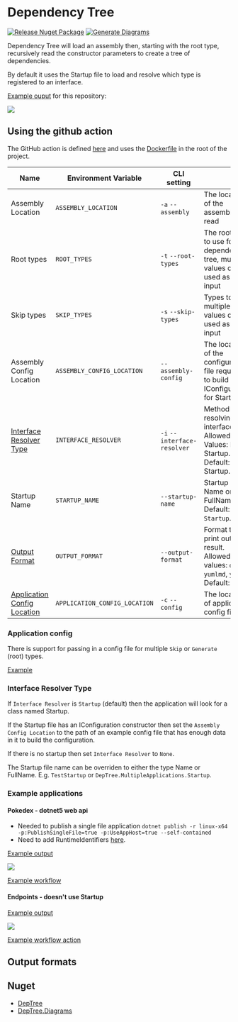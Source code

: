# Dependency Tree

[![Release Nuget Package](https://github.com/maisiesadler/deptree/actions/workflows/release.yml/badge.svg)](https://github.com/maisiesadler/deptree/actions/workflows/release.yml)
[![Generate Diagrams](https://github.com/maisiesadler/deptree/actions/workflows/generate-diagrams.yml/badge.svg)](https://github.com/maisiesadler/deptree/actions/workflows/generate-diagrams.yml)

Dependency Tree will load an assembly then, starting with the root type, recursively read the constructor parameters to create a tree of dependencies.

By default it uses the Startup file to load and resolve which type is registered to an interface.

[Example ouput](./DependencyTree.md) for this repository:

<img src="http://yuml.me/diagram/scruffy/class/[DependencyTree]-&gt;[DependencyTreeConfig], [DependencyTreeConfig]-&gt;[Assembly], [DependencyTreeConfig]-&gt;[IConfiguration], [DependencyTreeConfig]-&gt;[HashSet`1], [DependencyTreeConfig]-&gt;[String]" />

## Using the github action

The GitHub action is defined [here](./acton.yml) and  uses the [Dockerfile](./Dockerfile) in the root of the project.

| Name | Environment Variable | CLI setting | | Required |
| -- | -- | -- | -- | -- |
| Assembly Location | `ASSEMBLY_LOCATION` | `-a` `--assembly` | The location of the assembly to read | Yes |
| Root types | `ROOT_TYPES` | `-t` `--root-types` | The root type to use for the dependency tree, multiple values can be used as a csv input | Yes |
| Skip types | `SKIP_TYPES` | `-s` `--skip-types` | Types to skip, multiple values can be used as a csv input | No |
| Assembly Config Location | `ASSEMBLY_CONFIG_LOCATION` | `--assembly-config` | The location of the configuration file required to build IConfiguration for Startup | No |
| [Interface Resolver Type](#interface-resolver-type) | `INTERFACE_RESOLVER` | `-i` `--interface-resolver` | Method for resolving interfaces, Allowed Values: None, Startup. Default: Startup. | No |
| Startup Name | `STARTUP_NAME` | `--startup-name` | Startup Type Name or FullName. Default: `Startup`. | No |
| [Output Format](#output-format) | `OUTPUT_FORMAT` | `--output-format` | Format to print out the result. Allowed values: `debug`, `yumlmd`, `yuml`. Default: `yuml`. | No |
| [Application Config Location](#application-config) | `APPLICATION_CONFIG_LOCATION` | `-c` `--config` | The location of application config file | No |

### Application config

There is support for passing in a config file for multiple `Skip` or `Generate` (root) types.

[Example](./applicationconfig.json)

### Interface Resolver Type

If `Interface Resolver` is `Startup` (default) then the application will look for a class named Startup.

If the Startup file has an IConfiguration constructor then set the `Assembly Config Location` to the path of an example config file that has enough data in it to build the configuration.

If there is no startup then set `Interface Resolver` to `None`.

The Startup file name can be overriden to either the type Name or FullName. E.g. `TestStartup` or `DepTree.MultipleApplications.Startup`.

### Example applications

#### Pokedex - dotnet5 web api

- Needed to publish a single file application `dotnet publish -r linux-x64 -p:PublishSingleFile=true -p:UseAppHost=true --self-contained`
- Need to add RuntimeIdentifiers [here](https://github.com/maisiesadler/pokedex/blob/main/src/Pokedex/Pokedex.csproj#L5).

[Example output](https://github.com/maisiesadler/pokedex/blob/main/DependencyTree.md)

<img src="http://yuml.me/diagram/scruffy/class/[PokemonController]-&gt;[BasicPokemonInformationRetriever], [PokemonController]-&gt;[TranslatedPokemonInformationRetriever], [PokemonController]-&gt;[ILogger`1], [BasicPokemonInformationRetriever]-&gt;[IPokemonQuery|PokemonQuery], [IPokemonQuery]-2&gt;[ICache`1], [IPokemonQuery]-2&gt;[IPokeApiClient], [TranslatedPokemonInformationRetriever]-&gt;[IPokemonQuery|PokemonQuery], [TranslatedPokemonInformationRetriever]-&gt;[ITranslationQuery|TranslationQuery], [ITranslationQuery]-&gt;[ICache`1], [ITranslationQuery]-&gt;[IFunTranslationsApiClient], [ITranslationQuery]-&gt;[ILogger`1]" />

[Example workflow](https://github.com/maisiesadler/pokedex/blob/main/.github/workflows/dependencytree.yml)

#### Endpoints - doesn't use Startup

[Example output](https://github.com/maisiesadler/Endpoints/blob/master/Dependencies.md)

<img src="http://yuml.me/diagram/scruffy/class/[MyModelRetriever]-&gt;[IDbThing]" />

[Example workflow action](https://github.com/maisiesadler/Endpoints/blob/master/.github/workflows/dependencytree.yml)

## Output formats

## Nuget

- [DepTree](https://www.nuget.org/packages/DepTree)
- [DepTree.Diagrams](https://www.nuget.org/packages/DepTree.Diagrams)
